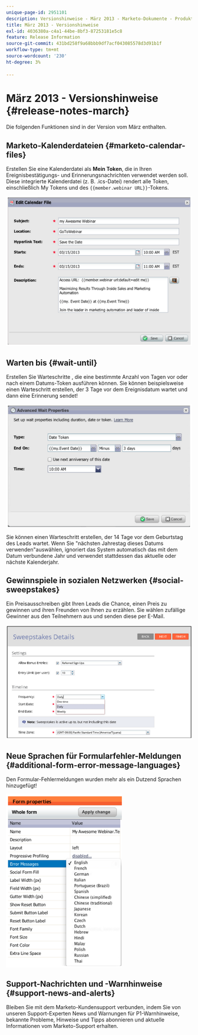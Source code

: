 ```yaml
---
unique-page-id: 2951101
description: Versionshinweise - März 2013 - Marketo-Dokumente - Produktdokumentation
title: März 2013 - Versionshinweise
exl-id: 4036380a-c4a1-44be-8bf3-87253181e5c8
feature: Release Information
source-git-commit: 431bd258f9a68bbb9df7acf043085578d3d91b1f
workflow-type: tm+mt
source-wordcount: '230'
ht-degree: 3%

---
```


# März 2013 - Versionshinweise {#release-notes-march}

Die folgenden Funktionen sind in der Version vom März enthalten.

## Marketo-Kalenderdateien {#marketo-calendar-files}

Erstellen Sie eine Kalenderdatei als **Mein Token**, die in Ihren Ereignisbestätigungs- und Erinnerungsnachrichten verwendet werden soll. Diese integrierte Kalenderdatei (z. B. .ics-Datei) rendert alle Token, einschließlich My Tokens und des `{{member.webinar URL}}`-Tokens.

![](assets/image2014-9-22-15-3a35-3a24.png)

## Warten bis {#wait-until}

Erstellen Sie Warteschritte , die eine bestimmte Anzahl von Tagen vor oder nach einem Datums-Token ausführen können. Sie können beispielsweise einen Warteschritt erstellen, der 3 Tage vor dem Ereignisdatum wartet und dann eine Erinnerung sendet!

![](assets/image2014-9-22-15-3a35-3a44.png)

Sie können einen Warteschritt erstellen, der 14 Tage vor dem Geburtstag des Leads wartet. Wenn Sie &quot;nächsten Jahrestag dieses Datums verwenden&quot;auswählen, ignoriert das System automatisch das mit dem Datum verbundene Jahr und verwendet stattdessen das aktuelle oder nächste Kalenderjahr.

## Gewinnspiele in sozialen Netzwerken {#social-sweepstakes}

Ein Preisausschreiben gibt Ihren Leads die Chance, einen Preis zu gewinnen und ihren Freunden von Ihnen zu erzählen. Sie wählen zufällige Gewinner aus den Teilnehmern aus und senden diese per E-Mail.

![](assets/image2014-9-22-15-3a36-3a55.png)

## Neue Sprachen für Formularfehler-Meldungen {#additional-form-error-message-languages}

Den Formular-Fehlermeldungen wurden mehr als ein Dutzend Sprachen hinzugefügt!

![](assets/image2014-9-22-15-3a37-3a25.png)

## Support-Nachrichten und -Warnhinweise {#support-news-and-alerts}

Bleiben Sie mit dem Marketo-Kundensupport verbunden, indem Sie von unseren Support-Experten News und Warnungen für P1-Warnhinweise, bekannte Probleme, Hinweise und Tipps abonnieren und aktuelle Informationen vom Marketo-Support erhalten.
